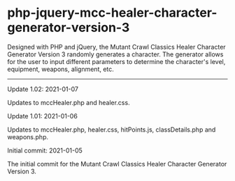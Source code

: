 # php-jquery-mcc-healer-character-generator-version-3
Designed with PHP and jQuery, the Mutant Crawl Classics Healer Character Generator Version 3 randomly generates a character. The generator allows for the user to input different parameters to determine the character's level, equipment, weapons, alignment, etc.


----------------------



Update 1.02: 2021-01-07

Updates to mccHealer.php and healer.css.


Update 1.01: 2021-01-06

Updates to mccHealer.php, healer.css, hitPoints.js, classDetails.php and weapons.php.


Initial commit: 2021-01-05

The initial commit for the Mutant Crawl Classics Healer Character Generator Version 3.
